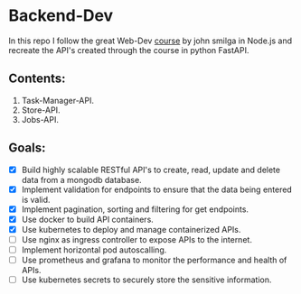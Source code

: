 # Backend-Dev
In this repo I follow the great Web-Dev [course](https://www.udemy.com/course/nodejs-tutorial-and-projects-course/) by john smilga in Node.js and recreate the API's created through the course in python FastAPI.

## Contents:
1. Task-Manager-API.
2. Store-API.
3. Jobs-API.

## Goals:
* [x] Build highly scalable RESTful API's to create, read, update and delete data from a mongodb database.
* [x] Implement validation for endpoints to ensure that the data being entered is valid.
* [x] Implement pagination, sorting and filtering for get endpoints.
* [x] Use docker to build API containers.
* [x] Use kubernetes to deploy and manage containerized APIs.
* [ ] Use nginx as ingress controller to expose APIs to the internet.
* [ ] Implement horizontal pod autoscalling.
* [ ] Use prometheus and grafana to monitor the performance and health of APIs.
* [ ] Use kubernetes secrets to securely store the sensitive information.
